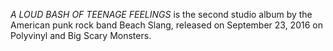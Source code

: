 _A LOUD BASH OF TEENAGE FEELINGS_ is the second studio album by the American punk rock band Beach Slang, released on September 23, 2016 on Polyvinyl and Big Scary Monsters.
